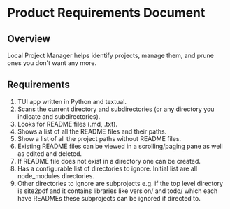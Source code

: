 # Product Requirements Document

## Overview
Local Project Manager helps identify projects, manage them, and prune ones you don't want any more.

## Requirements

1. TUI app written in Python and textual.
2. Scans the current directory and subdirectories (or any directory you indicate and subdirectories).
3. Looks for README files (.md, .txt).
4. Shows a list of all the README files and their paths.
5. Show a list of all the project paths without README files.
6. Existing README files can be viewed in a scrolling/paging pane as well as edited and deleted.
7. If README file does not exist in a directory one can be created.
8. Has a configurable list of directories to ignore. Initial list are all node_modules directories.
9. Other directories to ignore are subprojects e.g. if the top level directory is site2pdf and it contains libraries like version/ and todo/ which each have READMEs these subprojects can be ignored if directed to.
